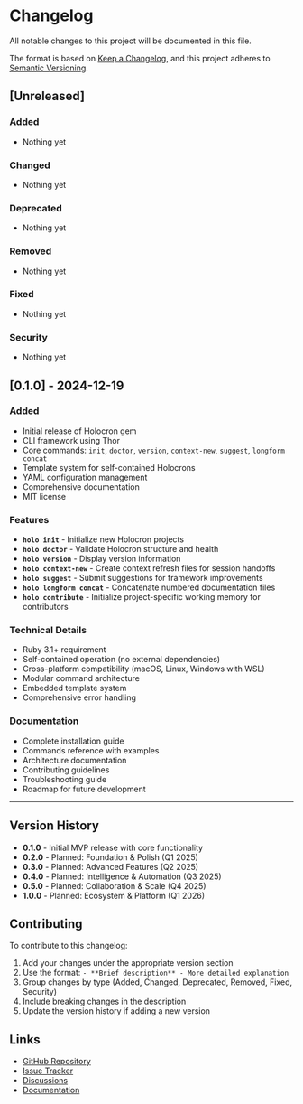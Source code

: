 # Changelog

All notable changes to this project will be documented in this file.

The format is based on [Keep a Changelog](https://keepachangelog.com/en/1.0.0/),
and this project adheres to [Semantic Versioning](https://semver.org/spec/v2.0.0.html).

## [Unreleased]

### Added
- Nothing yet

### Changed
- Nothing yet

### Deprecated
- Nothing yet

### Removed
- Nothing yet

### Fixed
- Nothing yet

### Security
- Nothing yet

## [0.1.0] - 2024-12-19

### Added
- Initial release of Holocron gem
- CLI framework using Thor
- Core commands: `init`, `doctor`, `version`, `context-new`, `suggest`, `longform concat`
- Template system for self-contained Holocrons
- YAML configuration management
- Comprehensive documentation
- MIT license

### Features
- **`holo init`** - Initialize new Holocron projects
- **`holo doctor`** - Validate Holocron structure and health
- **`holo version`** - Display version information
- **`holo context-new`** - Create context refresh files for session handoffs
- **`holo suggest`** - Submit suggestions for framework improvements
- **`holo longform concat`** - Concatenate numbered documentation files
- **`holo contribute`** - Initialize project-specific working memory for contributors

### Technical Details
- Ruby 3.1+ requirement
- Self-contained operation (no external dependencies)
- Cross-platform compatibility (macOS, Linux, Windows with WSL)
- Modular command architecture
- Embedded template system
- Comprehensive error handling

### Documentation
- Complete installation guide
- Commands reference with examples
- Architecture documentation
- Contributing guidelines
- Troubleshooting guide
- Roadmap for future development

---

## Version History

- **0.1.0** - Initial MVP release with core functionality
- **0.2.0** - Planned: Foundation & Polish (Q1 2025)
- **0.3.0** - Planned: Advanced Features (Q2 2025)
- **0.4.0** - Planned: Intelligence & Automation (Q3 2025)
- **0.5.0** - Planned: Collaboration & Scale (Q4 2025)
- **1.0.0** - Planned: Ecosystem & Platform (Q1 2026)

## Contributing

To contribute to this changelog:

1. Add your changes under the appropriate version section
2. Use the format: `- **Brief description** - More detailed explanation`
3. Group changes by type (Added, Changed, Deprecated, Removed, Fixed, Security)
4. Include breaking changes in the description
5. Update the version history if adding a new version

## Links

- [GitHub Repository](https://github.com/dandailey/holocron)
- [Issue Tracker](https://github.com/dandailey/holocron/issues)
- [Discussions](https://github.com/dandailey/holocron/discussions)
- [Documentation](https://github.com/dandailey/holocron/tree/main/docs)
